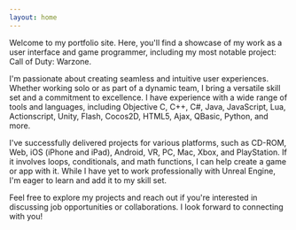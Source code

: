 ```yaml
---
layout: home
---
```


Welcome to my portfolio site. Here, you'll find a showcase of my work as a user interface and game programmer, including my most notable project: Call of Duty: Warzone.

I'm passionate about creating seamless and intuitive user experiences. Whether working solo or as part of a dynamic team, I bring a versatile skill set and a commitment to excellence. I have experience with a wide range of tools and languages, including Objective C, C++, C#, Java, JavaScript, Lua, Actionscript, Unity, Flash, Cocos2D, HTML5, Ajax, QBasic, Python, and more.

I've successfully delivered projects for various platforms, such as CD-ROM, Web, iOS (iPhone and iPad), Android, VR, PC, Mac, Xbox, and PlayStation. If it involves loops, conditionals, and math functions, I can help create a game or app with it. While I have yet to work professionally with Unreal Engine, I'm eager to learn and add it to my skill set.

Feel free to explore my projects and reach out if you're interested in discussing job opportunities or collaborations. I look forward to connecting with you!
